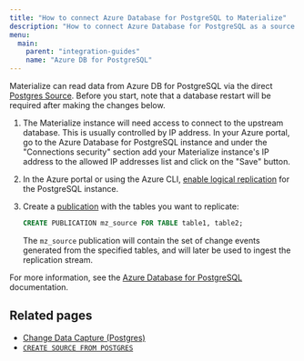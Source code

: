 ```yaml
---
title: "How to connect Azure Database for PostgreSQL to Materialize"
description: "How to connect Azure Database for PostgreSQL as a source to Materialize."
menu:
  main:
    parent: "integration-guides"
    name: "Azure DB for PostgreSQL"
---
```


Materialize can read data from Azure DB for PostgreSQL via the direct [Postgres Source](/sql/create-source/postgres/). Before you start, note that a database restart will be required after making the changes below.

1. The Materialize instance will need access to connect to the upstream database. This is usually controlled by IP address. In your Azure portal, go to the Azure Database for PostgreSQL instance and under the "Connections security" section add your Materialize instance's IP address to the allowed IP addresses list and click on the "Save" button.

1. In the Azure portal or using the Azure CLI, [enable logical replication](https://docs.microsoft.com/en-us/azure/postgresql/concepts-logical#set-up-your-server) for the PostgreSQL instance.

1. Create a [publication](https://www.postgresql.org/docs/current/logical-replication-publication.html) with the tables you want to replicate:

    ```sql
    CREATE PUBLICATION mz_source FOR TABLE table1, table2;
    ```

     The `mz_source` publication will contain the set of change events generated from the specified tables, and will later be used to ingest the replication stream.

For more information, see the [Azure Database for PostgreSQL](https://docs.microsoft.com/en-us/azure/postgresql/flexible-server/concepts-logical#pre-requisites-for-logical-replication-and-logical-decoding) documentation.


## Related pages

- [Change Data Capture (Postgres)](../cdc-postgres/)
- [`CREATE SOURCE FROM POSTGRES`](/sql/create-source/postgres/)
